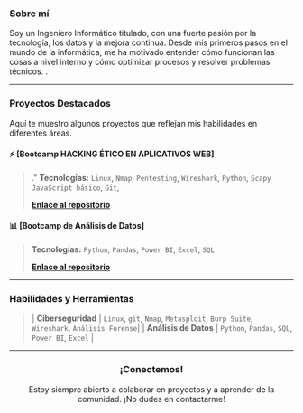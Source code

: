 ### Sobre mí

Soy un Ingeniero Informático titulado, con una fuerte pasión por la tecnología, los datos y la mejora continua. Desde mis primeros pasos en el mundo de la informática, me ha motivado entender cómo funcionan las cosas a nivel interno y cómo optimizar procesos y resolver problemas técnicos.
.


---

### Proyectos Destacados

Aquí te muestro algunos proyectos que reflejan mis habilidades en diferentes áreas.

#### ⚡ **[Bootcamp HACKING ÉTICO EN APLICATIVOS WEB]**
> ."
> **Tecnologías:** `Linux`, `Nmap`, `Pentesting`, `Wireshark`, `Python`, `Scapy` `JavaScript básico`, `Git`, 
>
> **[Enlace al repositorio]()**

#### 📊 **[Bootcamp de Análisis de Datos]**
> 
> **Tecnologías:** `Python`, `Pandas`, `Power BI`, `Excel`, `SQL`
>
> **[Enlace al repositorio]()**


---

### Habilidades y Herramientas

> | **Ciberseguridad** | `Linux`, `git`, `Nmap`, `Metasploit`, `Burp Suite`, `Wireshark`, `Análisis Forense`|
> | **Análisis de Datos** | `Python`, `Pandas`, `SQL`, `Power BI`, `Excel` |

---

<div align="center">
  <h3>¡Conectemos!</h3>
  <p>Estoy siempre abierto a colaborar en proyectos y a aprender de la comunidad. ¡No dudes en contactarme!</p>
</div>
